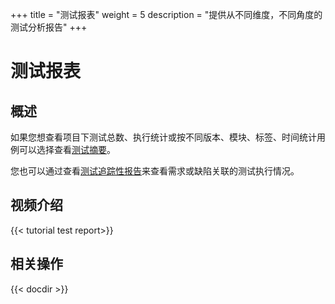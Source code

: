 +++
title = "测试报表"
weight = 5
description = "提供从不同维度，不同角度的测试分析报告"
+++

# 测试报表

## 概述

如果您想查看项目下测试总数、执行统计或按不同版本、模块、标签、时间统计用例可以选择查看[测试摘要](./summary/)。

您也可以通过查看[测试追踪性报告](./report/)来查看需求或缺陷关联的测试执行情况。

## 视频介绍

{{< tutorial test report>}}

## 相关操作

{{< docdir >}}
